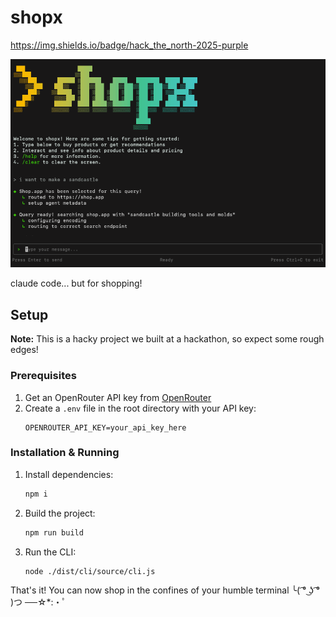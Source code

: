 # shopx

https://img.shields.io/badge/hack_the_north-2025-purple

![shopx](.github/images/image.png)

claude code... but for shopping!

## Setup

**Note:** This is a hacky project we built at a hackathon, so expect some rough edges!

### Prerequisites

1. Get an OpenRouter API key from [OpenRouter](https://openrouter.ai/)
2. Create a `.env` file in the root directory with your API key:
   ```
   OPENROUTER_API_KEY=your_api_key_here
   ```

### Installation & Running

1. Install dependencies:

   ```bash
   npm i
   ```

2. Build the project:

   ```bash
   npm run build
   ```

3. Run the CLI:
   ```bash
   node ./dist/cli/source/cli.js
   ```

That's it! You can now shop in the confines of your humble terminal ╰( ͡° ͜ʖ ͡° )つ ──☆\*:・ﾟ
